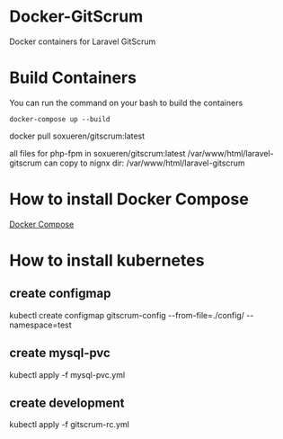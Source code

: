 # Docker-GitScrum
Docker containers for Laravel GitScrum

# Build Containers
You can run the command on your bash to build the containers
```
docker-compose up --build
```
docker pull soxueren/gitscrum:latest

all files for php-fpm in soxueren/gitscrum:latest /var/www/html/laravel-gitscrum
can copy to nignx dir: /var/www/html/laravel-gitscrum

# How to install Docker Compose
[Docker Compose](https://docs.docker.com/compose/install/)


# How to install kubernetes
## create configmap
kubectl create configmap gitscrum-config --from-file=./config/ --namespace=test
## create mysql-pvc
kubectl apply -f mysql-pvc.yml
## create development 
kubectl apply -f gitscrum-rc.yml
